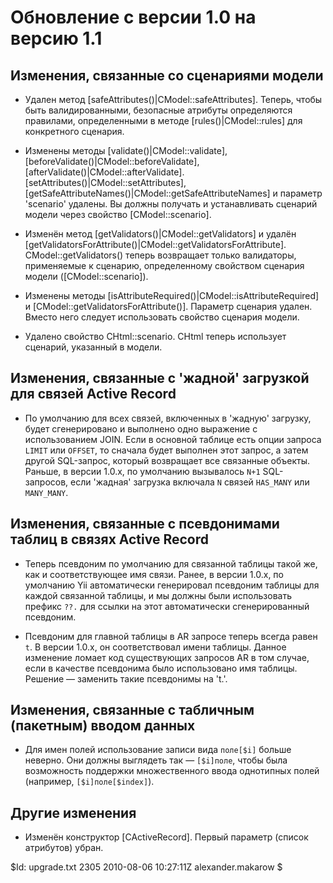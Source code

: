 Обновление с версии 1.0 на версию 1.1
=====================================

Изменения, связанные со сценариями модели
-----------------------------------------

- Удален метод [safeAttributes()|CModel::safeAttributes]. Теперь, чтобы быть
валидированными, безопасные атрибуты определяются правилами, определенными в
методе [rules()|CModel::rules] для конкретного сценария.

- Изменены методы [validate()|CModel::validate],
[beforeValidate()|CModel::beforeValidate],
[afterValidate()|CModel::afterValidate].
[setAttributes()|CModel::setAttributes],
[getSafeAttributeNames()|CModel::getSafeAttributeNames] и
параметр 'scenario' удалены. Вы должны получать и устанавливать сценарий модели через
свойство [CModel::scenario].

- Изменён метод [getValidators()|CModel::getValidators] и удалён
[getValidatorsForAttribute()|CModel::getValidatorsForAttribute].
CModel::getValidators() теперь возвращает только валидаторы, применяемые к сценарию, определенному
свойством сценария модели ([CModel::scenario]).

- Изменены методы [isAttributeRequired()|CModel::isAttributeRequired] и
[CModel::getValidatorsForAttribute()]. Параметр сценария удален. Вместо него
следует использовать свойство сценария модели.

- Удалено свойство CHtml::scenario. CHtml теперь использует сценарий, указанный в модели.


Изменения, связанные с 'жадной' загрузкой для связей Active Record
------------------------------------------------------------------

- По умолчанию для всех связей, включенных в 'жадную' загрузку, будет
сгенерировано и выполнено одно выражение с использованием JOIN. Если в основной
таблице есть опции запроса `LIMIT` или `OFFSET`, то сначала будет выполнен этот
запрос, а затем другой SQL-запрос, который возвращает все связанные объекты.
Раньше, в версии 1.0.x, по умолчанию вызывалось `N+1` SQL-запросов, если
'жадная' загрузка включала `N` связей `HAS_MANY` или `MANY_MANY`.


Изменения, связанные с псевдонимами таблиц в связях Active Record
-----------------------------------------------------------------

- Теперь псевдоним по умолчанию для связанной таблицы такой же, как и
соответствующее имя связи. Ранее, в версии 1.0.x, по умолчанию Yii
автоматически генерировал псевдоним таблицы для каждой связанной таблицы,
и мы должны были использовать префикс `??.` для ссылки на этот автоматически
сгенерированный псевдоним.

- Псевдоним для главной таблицы в AR запросе теперь всегда равен `t`.
В версии 1.0.x, он соответствовал имени таблицы. Данное изменение ломает код
существующих запросов AR в том случае, если в качестве псевдонима было использовано
имя таблицы. Решение — заменить такие псевдонимы на 't.'.

Изменения, связанные с табличным (пакетным) вводом данных
---------------------------------------------------------

- Для имен полей использование записи вида `поле[$i]` больше неверно. Они
должны выглядеть так — `[$i]поле`, чтобы была возможность поддержки
множественного ввода однотипных полей (например, `[$i]поле[$index]`).

Другие изменения
----------------

- Изменён конструктор [CActiveRecord]. Первый параметр (список атрибутов) убран.

<div class="revision">$Id: upgrade.txt 2305 2010-08-06 10:27:11Z alexander.makarow $</div>
